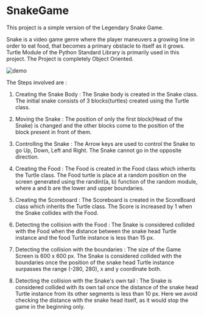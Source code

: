 # SnakeGame

This project is a simple version of the Legendary Snake Game.

Snake is a video game genre where the player maneuvers a growing line in order to eat food,
that becomes a primary obstacle to itself as it grows.
Turtle Module of the Python Standard Library is primarily used in this project.
The Project is completely Object Oriented.

![demo](https://user-images.githubusercontent.com/104984582/202743568-daaa1e94-cc48-45bc-aa13-796444a8a728.JPG)

The Steps involved are :

1. Creating the Snake Body :
   The Snake body is created in the Snake class.
   The initial snake consists of 3 blocks(turtles) created using the Turtle class.
   
2. Moving the Snake :
   The position of only the first block(Head of the Snake) is changed and the other blocks
   come to the position of the block present in front of them.
   
3. Controlling the Snake :
   The Arrow keys are used to control the Snake to go Up, Down, Left and Right.
   The Snake cannot go in the opposite direction.
   
4. Creating the Food :
   The Food is created in the Food class which inherits the Turtle class.
   The Food turtle is place at a random position on the screen generated using the
   randint(a, b) function of the random module, where a and b are the lower and upper boundaries.
   
5. Creating the Scoreboard :
   The Scoreboard is created in the ScoreBoard class which inherits the Turtle class.
   The Score is increased by 1 when the Snake collides with the Food.
   
6. Detecting the collision with the Food :
   The Snake is considered collided with the Food when the distance between the snake head
   Turtle instance and the food Turtle instance is less than 15 px.
   
7. Detecting the collision with the boundaries :
   The size of the Game Screen is 600 x 600 px. The Snake is considered collided with the boundaries
   once the position of the snake head Turtle instance surpasses the range (-280, 280), x and y coordinate both.
   
8. Detecting the collision with the Snake's own tail :
   The Snake is considered collided with its own tail once the distance of the snake head Turtle instance from
   its other segments is less than 10 px. Here we avoid checking the distance with the snake head itself, as it
   would stop the game in the beginning only.

